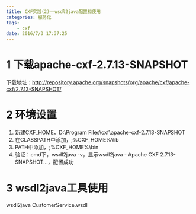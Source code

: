 ```yaml
---
title: CXF实践(2)——wsdl2java配置和使用
categories: 服务化
tags: 
	- cxf
date: 2016/7/3 17:37:25
---
```



# 1 下载apache-cxf-2.7.13-SNAPSHOT

下载地址：http://repository.apache.org/snapshots/org/apache/cxf/apache-cxf/2.7.13-SNAPSHOT/

# 2 环境设置

1. 新建CXF_HOME，D:\Program Files\cxf\apache-cxf-2.7.13-SNAPSHOT
2. 在CLASSPATH中添加，;%CXF_HOME%\lib
3. PATH中添加，;%CXF_HOME%\bin
4. 验证：cmd下，wsdl2java -v，显示wsdl2java - Apache CXF 2.7.13-SNAPSHOT...，配置成功

# 3 wsdl2java工具使用

wsdl2java CustomerService.wsdl
